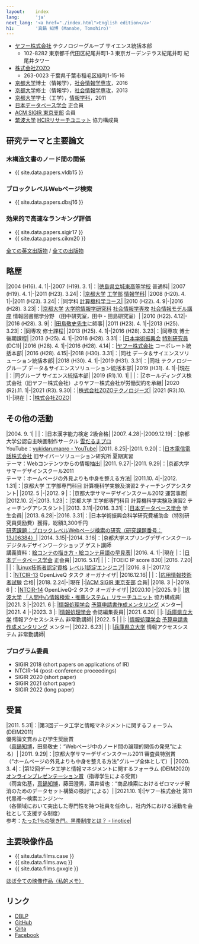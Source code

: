 ```yaml
---
layout:    index
lang:      'ja'
next_lang: '<a href="./index.html">English edition</a>'
h1:        '真鍋 知博 (Manabe, Tomohiro)'
---
```


*   [ヤフー株式会社](https://about.yahoo.co.jp/) テクノロジーグループ サイエンス統括本部
    *   102-8282 東京都千代田区紀尾井町1-3 東京ガーデンテラス紀尾井町 紀尾井タワー
*   [株式会社ZOZO](https://corp.zozo.com/)
    *   263-0023 千葉県千葉市稲毛区緑町1-15-16
*   [京都大学](http://www.kyoto-u.ac.jp/)博士（情報学），[社会情報学専攻](http://www.soc.i.kyoto-u.ac.jp/)，2016
*   [京都大学](http://www.kyoto-u.ac.jp/)修士（情報学），[社会情報学専攻](http://www.soc.i.kyoto-u.ac.jp/)，2013
*   [京都大学](http://www.kyoto-u.ac.jp/)学士（工学），[情報学科](http://www.s-im.t.kyoto-u.ac.jp/ja)，2011
*   [日本データベース学会](http://www.dbsj.org/) 正会員
*   [ACM SIGIR 東京支部](http://sigir.jp/) 会員
*   [筑波大学](http://www.tsukuba.ac.jp/) [HCIRリサーチユニット](https://hcir.slis.tsukuba.ac.jp/) 協力構成員


## 研究テーマと主要論文

### 木構造文書のノード間の関係
*   {{ site.data.papers.vldb15 }}

### ブロックレベルWebページ検索
*   {{ site.data.papers.dbsj16 }}

### 効果的で高速なランキング評価
*   {{ site.data.papers.sigir17 }}
*   {{ site.data.papers.cikm20 }}

[全ての英文出版物](./papers.html) / [全ての出版物](./papers-jp.html)


## 略歴

|2004 (H16). 4. 1|-|2007 (H19). 3. 1|：|[徳島県立城東高等学校](http://joto-hs.tokushima-ec.ed.jp/) 普通科|
|2007 (H19). 4. 1|-|2011 (H23). 3.24|：|[京都大学](http://www.kyoto-u.ac.jp/) [工学部](http://www.t.kyoto-u.ac.jp/ja) [情報学科](http://www.s-im.t.kyoto-u.ac.jp/ja)|
|2008 (H20). 4. 1|-|2011 (H23). 3.24|：|同学科 [計算機科学コース](http://www.s-im.t.kyoto-u.ac.jp/com/ja)|
|2010 (H22). 4. 9|-|2016 (H28). 3.23|：|[京都大学](http://www.kyoto-u.ac.jp/) [大学院情報学研究科](http://www.i.kyoto-u.ac.jp/) [社会情報学専攻](http://www.soc.i.kyoto-u.ac.jp/)  [社会情報モデル講座](http://www.soc.i.kyoto-u.ac.jp/course/) 情報図書館学分野 （田中研究室，田中・田島研究室）|
|2010 (H22). 4.12|-|2016 (H28). 3. 9|：|[田島敬史先生](http://www.dl.soc.i.kyoto-u.ac.jp/~tajima/index-jp.html)に師事|
|2011 (H23). 4. 1|-|2013 (H25). 3.23|：|同専攻 修士課程|
|2013 (H25). 4. 1|-|2016 (H28). 3.23|：|同専攻 博士後期課程|
|2013 (H25). 4. 1|-|2016 (H28). 3.31|：|[日本学術振興会](http://www.jsps.go.jp/) [特別研究員](http://www.jsps.go.jp/j-pd/) (DC1)|
|2016 (H28). 4. 1|-|2016 (H28). 4.14|：|[ヤフー株式会社](https://about.yahoo.co.jp/) コーポレート統括本部|
|2016 (H28). 4.15|-|2018 (H30). 3.31|：|同社 データ＆サイエンスソリューション統括本部|
|2018 (H30). 4. 1|-|2019 (H31). 3.31|：|同社 テクノロジーグループ データ＆サイエンスソリューション統括本部|
|2019 (H31). 4. 1|-|現在            |：|同グループ サイエンス統括本部|
|2019  (R1).10. 1| |                |：|Zホールディングス株式会社（旧ヤフー株式会社）よりヤフー株式会社が労働契約を承継|
|2020  (R2).11. 1|-|2021  (R3). 9.30|：|[株式会社ZOZOテクノロジーズ](https://tech.zozo.com/)|
|2021  (R3).10. 1|-|現在            |：|[株式会社ZOZO](https://corp.zozo.com/)|


## その他の活動

|2004. 9. 1| |          |：|日本漢字能力検定 2級合格|
|2007. 4.28|-|2009.12.19|：|京都大学公認自主映画制作サークル [雪だるまプロ](http://yukidarumapro.jpn.org/)<br />YouTube：[yukidarumapro - YouTube](http://www.youtube.com/user/yukidarumapro)|
|2011. 8.25|-|2011. 9.20|：|[日本電信電話株式会社](http://www.ntt.co.jp/about/gaiyou.html) 旧サイバーソリューション研究所 夏期実習<br />テーマ：Webコンテンツからの情報抽出|
|2011. 9.27|-|2011. 9.29|：|京都大学サマーデザインスクール2011<br />テーマ：ホームページの外見よりも中身を整える方法|
|2011.10. 4|-|2012. 1.31|：|京都大学 工学部専門科目 計算機科学実験及演習2 ティーチングアシスタント|
|2012. 5   |-|2012. 9   |：|京都大学サマーデザインスクール2012 運営事務|
|2012.10. 2|-|2013. 1.23|：|京都大学 工学部専門科目 計算機科学実験及演習2 ティーチングアシスタント|
|2013. 3.11|-|2016. 3.31|：|[日本データベース学会](http://www.dbsj.org/) 学生会員|
|2013. 6.28|-|2016. 3.31|：|日本学術振興会科学研究費補助金（特別研究員奨励費）獲得，総額3,300千円<br />[研究課題：ブロックレベルWebページ検索の研究（研究課題番号：13J06384）](https://kaken.nii.ac.jp/d/p/13J06384.ja.html)|
|2014. 3.15|-|2014. 3.16|：|京都大学スプリングデザインスクール デジタルデザインワークショップ ゲスト講師<br />講義資料：[絵コンテの描き方・絵コンテ用語の早見表](./misc/conti_cheat_sheet.pdf)|
|2016. 4. 1|-|現在      |：|[日本データベース学会](http://www.dbsj.org/) 正会員|
|2016. 5.17| |          |：|TOEIC IP score 830|
|2016. 7.20| |          |：|[Linux技術者認定資格](http://www.lpi.or.jp/) [レベル1認定エンジニア](http://www.lpi.or.jp/lpic1/)|
|2016. 8   |-|2017.12   |：|[NTCIR-13](http://research.nii.ac.jp/ntcir/ntcir-13/index-ja.html) OpenLiveQ タスク オーガナイザ|
|2016.12.16| |          |：|[応用情報技術者試験](https://www.jitec.ipa.go.jp/1_11seido/ap.html) 合格|
|2018. 2.24|-|現在      |:|[ACM SIGIR 東京支部](http://sigir.jp/) 会員|
|2018. 3   |-|2019. 6   |：|[NTCIR-14](http://research.nii.ac.jp/ntcir/ntcir-14/index-ja.html) OpenLiveQ-2 タスク オーガナイザ|
|2020.10   |-|2025. 9   |: |[筑波大学](http://www.tsukuba.ac.jp/) [「人間中心情報検索・推薦システム」リサーチユニット](https://hcir.slis.tsukuba.ac.jp/) 協力構成員|
|2021. 3   |-|2021. 6   |: |[情報処理学会](https://www.ipsj.or.jp/index.html) [予算申請書作成メンタリング](https://www.ipsj.or.jp/education/mentoring.html) メンター|
|2021. 4   |-|2023. 3   |: |[情報処理学会](https://www.ipsj.or.jp/index.html) 会誌編集委員|
|2021. 6.30| |          |: |[兵庫県立大学](https://www.u-hyogo.ac.jp/) 情報アクセスシステム 非常勤講師|
|2022. 5   | |          |: |[情報処理学会](https://www.ipsj.or.jp/index.html) [予算申請書作成メンタリング](https://www.ipsj.or.jp/education/mentoring.html) メンター|
|2022. 6.23| |          |: |[兵庫県立大学](https://www.u-hyogo.ac.jp/) 情報アクセスシステム 非常勤講師|


### プログラム委員

* SIGIR 2018 (short papers on applications of IR)
* NTCIR-14 (post-conference proceedings)
* SIGIR 2020 (short paper)
* SIGIR 2021 (short paper)
* SIGIR 2022 (long paper)


## 受賞

|2011. 5.31|：|第3回データ工学と情報マネジメントに関するフォーラム (DEIM2011)<br />優秀論文賞および学生奨励賞<br />（<u>真鍋知博</u>，田島敬史：“Webページ中のノード間の論理的関係の発見”による）|
|2011. 9.29|：|京都大学サマーデザインスクール2011 審査員特別賞<br />（“ホームページの外見よりも中身を整える方法”グループ全体として）|
|2020. 3. 4|：|第12回データ工学と情報マネジメントに関するフォーラム (DEIM2020)<br />[オンラインプレゼンテーション賞](https://db-event.jpn.org/deim2020/post/awards.html)（指導学生による受賞）<br />（雨宮佑基，<u>真鍋知博</u>，藤田澄男，酒井哲也：“商品検索におけるゼロマッチ解消のためのデータセット構築の検討”による）|
|2021.10. 1|:|ヤフー株式会社 第11代黒帯～検索エンジン～<br/>（各領域において突出した専門性を持つ社員を任命し，社内外における活動を会社として支援する制度）<br/>参考：[たった1％の狭き門。黒帯制度とは？ - linotice](https://about.yahoo.co.jp/hr/linotice/20170119.html)|


## 主要映像作品

*   {{ site.data.films.case }}
*   {{ site.data.films.awq }}
*   {{ site.data.films.gxxgle }}

[ほぼ全ての映像作品（私的メモ）](./films-jp.html)


## リンク

*   [DBLP](http://dblp.uni-trier.de/pers/hd/m/Manabe:Tomohiro)
*   [GitHub](https://github.com/tmanabe)
*   [Qiita](http://qiita.com/tomanabe)
*   [Facebook](https://www.facebook.com/manabe.pdx)
